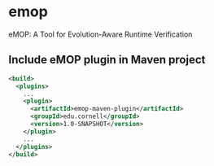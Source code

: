 # emop
eMOP: A Tool for Evolution-Aware Runtime Verification

## Include eMOP plugin in Maven project

```xml
<build>
  <plugins>
    ...
    <plugin>
      <artifactId>emop-maven-plugin</artifactId>
      <groupId>edu.cornell</groupId>
      <version>1.0-SNAPSHOT</version>
    </plugin>
    ...
  </plugins>
</build>
```

